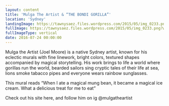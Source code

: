 ```yaml
---
layout: content
title: 'Mulga The Artist & “THE BONDI GORILLA”'
location: 'Sydney'
landingImage: https://tawnysaez.files.wordpress.com/2015/05/img_0233.png?w=500&h=500&crop=1
fullImage: https://tawnysaez.files.wordpress.com/2015/05/img_0233.png?w=1000
fullImageType: vertical
date: 2016-07-24 00:00:00
---
```

Mulga the Artist (Joel Moore) is a native Sydney artist, known for his eclectic murals with fine linework, bright colors, textured shapes accompanied by magical storytelling. His work brings to life a world where gorillas run the world, bearded sailors sing cryptic tales of their life at sea, lions smoke tabacco pipes and everyone wears rainbow sunglasses.

This mural reads “When I ate a magical mung bean, it became a magical ice cream. What a delicious treat for me to eat”

Check out his site here, and follow him on ig @mulgatheartist